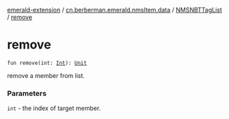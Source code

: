[emerald-extension](../../index.md) / [cn.berberman.emerald.nmsItem.data](../index.md) / [NMSNBTTagList](index.md) / [remove](.)

# remove

`fun remove(int: `[`Int`](https://kotlinlang.org/api/latest/jvm/stdlib/kotlin/-int/index.html)`): `[`Unit`](https://kotlinlang.org/api/latest/jvm/stdlib/kotlin/-unit/index.html)

remove a member from list.

### Parameters

`int` - the index of target member.